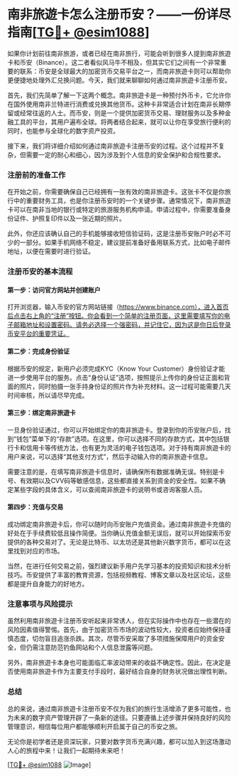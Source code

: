 # 南非旅遊卡怎么注册币安？——一份详尽指南[[TG💪+ @esim1088](https://t.me/s/esim1088)]

如果你计划前往南非旅游，或者已经在南非旅行，可能会听到很多人提到南非旅遊卡和币安（Binance）。这二者看似风马牛不相及，但其实它们之间有一个非常重要的联系：币安是全球最大的加密货币交易平台之一，而南非旅遊卡则可以帮助你更便捷地处理外汇兑换问题。今天，我们就来聊聊如何通过南非旅遊卡注册币安。

首先，我们先简单了解一下这两个概念。南非旅遊卡是一种预付外币卡，它允许你在国外使用南非兰特进行消费或兑换其他货币。这种卡非常适合计划在南非长期停留或经常往返的人士。而币安，则是一个提供加密货币交易、理财服务以及多种金融工具的平台，其用户遍布全球。将两者结合起来，就可以让你在享受旅行便利的同时，也能参与全球化的数字资产投资。

接下来，我们将详细介绍如何通过南非旅遊卡注册币安的过程。这个过程并不复杂，但需要一定的耐心和细心，因为涉及到个人信息的安全保护和合规性要求。

### 注册前的准备工作

在开始之前，你需要确保自己已经拥有一张有效的南非旅遊卡。这张卡不仅是你旅行中的重要财务工具，也是你注册币安时的一个关键步骤。通常情况下，南非旅遊卡可以在南非当地的银行或特定的旅游服务机构申请。申请过程中，你需要准备身份证件、护照复印件以及一张近期的照片。

此外，你还应该确认自己的手机能够接收短信验证码，这是注册币安账户时必不可少的一部分。如果手机网络不稳定，建议提前准备好备用联系方式，比如电子邮件地址，以便在需要时进行验证。

### 注册币安的基本流程

#### 第一步：访问官方网站并创建账户

打开浏览器，输入币安的官方网站链接（https://www.binance.com），进入首页后点击右上角的“注册”按钮。你会看到一个简单的注册页面，这里需要填写你的电子邮箱地址和设置密码。请务必选择一个强密码，并记住它，因为这是你日后登录币安平台的重要凭证。

#### 第二步：完成身份验证

根据币安的规定，新用户必须完成KYC（Know Your Customer）身份验证才能进一步使用平台的服务。点击“身份认证”选项，按照提示上传你的身份证正面和背面的照片，同时拍摄一张手持身份证的照片作为补充材料。这一过程可能需要几天时间审核，所以请尽早完成。

#### 第三步：绑定南非旅遊卡

一旦身份验证通过，你可以开始绑定你的南非旅遊卡。登录到你的币安账户后，找到“钱包”菜单下的“存款”选项。在这里，你可以选择不同的存款方式，其中包括银行卡和信用卡等传统方法，也有更为灵活的电子钱包选项。对于持有南非旅遊卡的用户来说，可以选择“其他支付方式”，然后手动输入你的南非旅遊卡信息。

需要注意的是，在填写南非旅遊卡信息时，请确保所有数据准确无误。特别是卡号、有效期以及CVV码等敏感信息，这些都直接关系到资金的安全性。如果不确定某些字段的具体含义，可以查阅南非旅遊卡的说明书或咨询客服人员。

#### 第四步：充值与交易

成功绑定南非旅遊卡后，你可以随时向币安账户充值资金。通过南非旅遊卡充值的好处在于手续费较低且操作简便。当你确认充值金额无误后，就可以开始探索币安提供的各种交易对了。无论是比特币、以太坊还是其他新兴数字货币，都可以在这里找到对应的市场。

当然，在进行任何交易之前，强烈建议新手用户先学习基本的投资知识和技术分析技巧。币安提供了丰富的教育资源，包括视频教程、博客文章以及社区论坛，这些都是提升自身能力的好地方。

### 注意事项与风险提示

虽然利用南非旅遊卡注册币安听起来非常诱人，但在实际操作中也存在一些潜在的风险因素值得警惕。首先，由于加密货币市场的波动性较大，投资者应始终保持谨慎态度，切勿盲目追涨杀跌。其次，尽管币安采取了多项措施保障用户的资金安全，但仍需注意防范钓鱼网站和个人信息泄露等问题。

另外，南非旅遊卡本身也可能面临汇率波动带来的收益不确定性。因此，在决定是否使用南非旅遊卡作为主要支付手段时，最好结合自身的财务状况做出理性判断。

### 总结

总的来说，通过南非旅遊卡注册币安不仅为我们的旅行生活增添了更多可能性，也为未来的数字资产管理开辟了一条新的途径。只要遵循上述步骤并保持良好的风险管理意识，相信每位用户都能够顺利开启属于自己的币安之旅。

无论你是初学者还是资深玩家，只要对数字货币充满兴趣，都可以加入到这场激动人心的旅程中来！让我们一起期待未来吧！

[[TG💪+ @esim1088](https://t.me/s/esim1088) ![Image](https://i.postimg.cc/4NQfJmqS/Snipaste-2025-05-13-00-14-12.png)]
